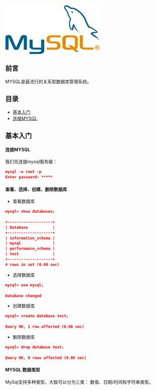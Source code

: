 <img src="/assets/mysql.png" width="300" hegiht="100" align=center />


## 前言

MYSQL是最流行的关系型数据库管理系统。

## 目录

* [基本入门](#base)
 * [连接MYSQL](#connect)


<a name="base"></a>
## 基本入门

<a name="connect"></a>
#### 连接MYSQL

我们先连接mysql服务器：

```json
mysql -u root -p
Enter password: *****
```

#### 查看、选择、创建、删除数据库

* 查看数据库

```json
mysql> show databases;

+--------------------+
| Database           |
+--------------------+
| information_schema |
| mysql              |
| performance_schema |
| test               |
+--------------------+
4 rows in set (0.00 sec)
```

* 选择数据库

```json
mysql> use mysql;

Database changed
```

* 创建数据库

```json
mysql> create database test;

Query OK, 1 row affected (0.00 sec)
```

* 删除数据库

```json
mysql> drop database test;

Query OK, 0 rows affected (0.00 sec)
```

#### MYSQL 数据类型

MySql支持多种类型，大致可以分为三类： 数值、日期/时间和字符串类型。




